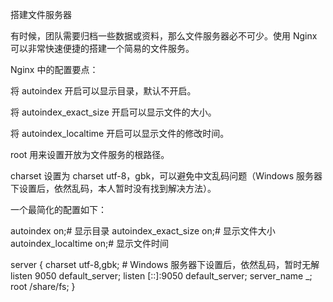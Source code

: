 搭建文件服务器

有时候，团队需要归档一些数据或资料，那么文件服务器必不可少。使用 Nginx 可以非常快速便捷的搭建一个简易的文件服务。

Nginx 中的配置要点：

将 autoindex 开启可以显示目录，默认不开启。

将 autoindex_exact_size 开启可以显示文件的大小。

将 autoindex_localtime 开启可以显示文件的修改时间。

root 用来设置开放为文件服务的根路径。

charset 设置为 charset utf-8，gbk，可以避免中文乱码问题（Windows 服务器下设置后，依然乱码，本人暂时没有找到解决方法）。

一个最简化的配置如下：

autoindex on;# 显示目录
autoindex_exact_size on;# 显示文件大小
autoindex_localtime on;# 显示文件时间

server {
    charset      utf-8,gbk; # Windows 服务器下设置后，依然乱码，暂时无解
    listen       9050 default_server;
    listen       [::]:9050 default_server;
    server_name  _;
    root         /share/fs;
}